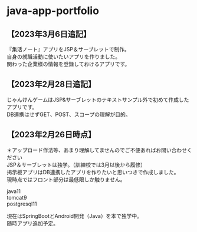 # java-app-portfolio
## 【2023年3月6日追記】  
『集活ノート』アプリをJSP＆サーブレットで制作。  
自身の就職活動に使いたいアプリを作りました。  
関わった企業様の情報を登録しておけるアプリです。  

## 【2023年2月28日追記】  
じゃんけんゲームはJSP&サーブレットのテキストサンプル外で初めて作成したアプリです。  
DB連携はせずGET、POST、スコープの理解が目的。  

## 【2023年2月26日時点】  
＊アップロード作法等、あまり理解してませんのでご不便あればお問い合わせください  
JSP＆サーブレットは独学。（訓練校では3月以後から履修）  
掲示板アプリはDB連携したアプリを作りたいと思いつきで作成しました。  
現時点ではフロント部分は最低限しか触りません。  
  
java11  
tomcat9  
postgresql11  
  
現在はSpringBootとAndroid開発（Java）を本で独学中。  
随時アプリ追加予定。  

